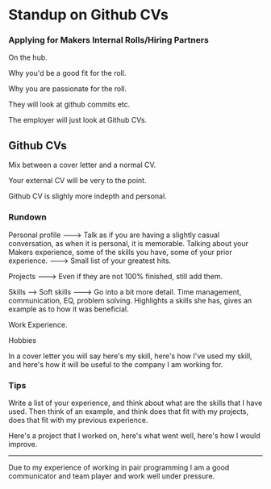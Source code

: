 # Standup on Github CVs


### Applying for Makers Internal Rolls/Hiring Partners

On the hub.

Why you'd be a good fit for the roll.

Why you are passionate for the roll.

They will look at github commits etc.

The employer will just look at Github CVs.

## Github CVs

Mix between a cover letter and a normal CV.

Your external CV will be very to the point.

Github CV is slighly more indepth and personal.

### Rundown

Personal profile ---> Talk as if you are having a slightly casual conversation, as when it is personal, it is memorable. Talking about your Makers experience, some of the skills you have, some of your prior experience. ---> Small list of your greatest hits.

Projects ---> Even if they are not 100% finished, still add them.

Skills --> Soft skills ---> Go into a bit more detail.
Time management, communication, EQ, problem solving.
Highlights a skills she has, gives an example as to how it was beneficial.

Work Experience.

Hobbies

In a cover letter you will say here's my skill, here's how I've used my skill, and here's how it will be useful to the company I am working for.

### Tips

Write a list of your experience, and think about what are the skills that I have used. Then think of an example, and think does that fit with my projects, does that fit with my previous experience.

Here's a project that I worked on, here's what went well, here's how I would improve.

-----
Due to my experience of working in pair programming I am a good communicator and team player and work well under pressure.
